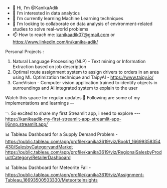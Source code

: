 - 👋 Hi, I’m @KanikaAdik
- 👀 I’m interested in data analytics
- 🌱 I’m currently learning Machine Learning techniques
- 💞️ I’m looking to collaborate on data analysis of environment-related studies to solve real-world problems
- 📫 How to reach me: kanikaadik07@gmail.com or https://www.linkedin.com/in/kanika-adik/

Personal Projects : 
1. Natural Language Processing (NLP) - Text mining or Information Extraction based on job description
2. Optimal route assignment system to assign drivers to orders in an area using ML Optimization technique and TaipyAI - https://www.taipy.io/
3. CaneVision - Computer vision application trained to identify objects in surroundings and AI integrated system to explain to the user
   


Watch this space for regular updates
:link: Following are some of my implementations and learnings -- 

:part_alternation_mark: So excited to share my first Streamlit app, i need to explore --- 
https://kanikaadik-my-first-streamlit-app-streamlit-app-lj6nnp.streamlit.app/

:bar_chart: Tableau Dashboard for a Supply Demand Problem - 
https://public.tableau.com/app/profile/kanika3619/viz/Book1_16699358354430/SalesbyCategoryandMarket
https://public.tableau.com/app/profile/kanika3619/viz/RegionalSalesbyProductCategory/RetailerDashboard

:bar_chart: Tableau Dashboard for Meteorite Fall - 
https://public.tableau.com/app/profile/kanika3619/viz/Assignment-Tableau_16693500503330/MeteoriteInsights

<!---
KanikaAdik/KanikaAdik is a ✨ special ✨ repository because its `README.md` (this file) appears on your GitHub profile.
You can click the Preview link to take a look at your changes.
--->

